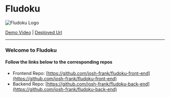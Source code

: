 # Fludoku
![Fludoku Logo](https://miro.medium.com/max/516/1*TStHCO5xf_9KQNvz0o8rmA.gif)

[Demo Video](https://youtu.be/3SA975NHH00) | [Deployed Url](https://fludoku.netlify.app/)

---  

### Welcome to Fludoku
#### Follow the links below to the corresponding repos

* Frontend Repo: [https://github.com/josh-frank/fludoku-front-end](https://github.com/josh-frank/fludoku-front-end)
* Backend Repo: [https://github.com/josh-frank/fludoku-back-end](https://github.com/josh-frank/fludoku-back-end)
